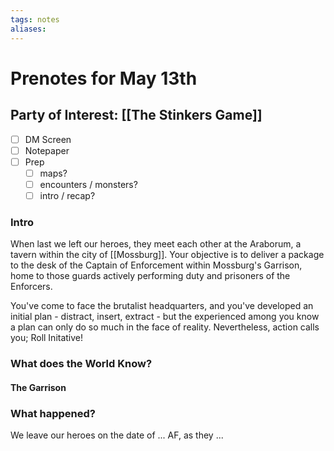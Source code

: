 ```yaml
---
tags: notes
aliases:
---
```


# Prenotes for May 13th
## Party of Interest: [[The Stinkers Game]]
- [ ] DM Screen
- [ ] Notepaper
- [ ] Prep
	- [ ] maps?
	- [ ] encounters / monsters?
	- [ ] intro / recap?

### Intro

When last we left our heroes, they meet each other at the Araborum, a tavern within the city of [[Mossburg]]. Your objective is to deliver a package to the desk of the Captain of Enforcement within Mossburg's Garrison, home to those guards actively performing duty and prisoners of the Enforcers.

You've come to face the brutalist headquarters, and you've developed an initial plan - distract, insert, extract - but the experienced among you know a plan can only do so much in the face of reality. Nevertheless, action calls you; Roll Initative!

### What does the World Know?
#### The Garrison


### What happened?


We leave our heroes on the date of ... AF, as they ...